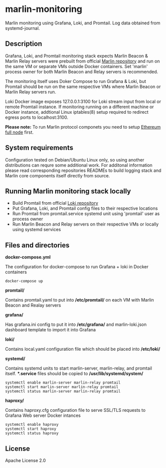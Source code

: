 # marlin-monitoring

Marlin monitoring using Grafana, Loki, and Promtail. Log data obtained from systemd-journal.

## Description

Grafana, Loki, and Promtail monitoring stack expects Marlin Beacon & Marlin Relay servers were prebuilt from official [Marlin repository](https://github.com/marlinprotocol/OpenWeaver) and run on the same VM or separate VMs outside Docker containers. Set 'marlin' process owner for both Marlin Beacon and Relay servers is recommended.

The monitoring itself uses Doker Compose to run Grafana & Loki, but Promtail should be run on the same respective VMs where Marlin Beacon or Marlin Relay servers run. 

Loki Docker image exposes 127.0.0.1:3100 for Loki stream input from local or remote Promtail instance. If monitoring running on a different machine or Docker instance, addtional Linux iptables(8) setup required to redirect egress ports to localhost:3100.

__Please note:__ To run Marlin protocol componets you need to setup [Ethereum full node](https://github.com/ethereum/go-ethereum) first.

## System requirements

Configuration tested on Debian/Ubuntu Linux only, so using another distributions can requre some additional work.
For additonal information please read corresponding repositories READMEs to build logging stack and Marlin core components itself directly from source. 

## Running Marlin monitoring stack locally

* Build Promtail from official [Loki repository](https://github.com/grafana/loki)
* Put Grafana, Loki, and Promtail config files to their respective locations
* Run Promtail from promtail.service systemd unit using 'promtail' user as process owner
* Run Marlin Beacon and Relay servers on their respective VMs or locally using systemd services

## Files and directories

__docker-compose.yml__

The configuration for docker-compose to run Grafana + loki in Docker containers

```shell
docker-compose up
```

__promtail/__

Contains promtail.yaml to put into __/etc/promtail/__ on each VM with Marlin Beacon and Realay servers

__grafana/__

Has grafana.ini config to put it into __/etc/grafana/__
and marlin-loki.json dashboard template to import it into Grafana

__loki/__

Contains local.yaml configuration file which should be placed into __/etc/loki/__

__systemd/__

Contains systemd units to start marlin-server, marlin-relay, and promtail itself. __*.service__ files should be copied to __/usr/lib/systemd/system/__

```shell
systemctl enable marlin-server marlin-relay promtail
systemctl start marlin-server marlin-relay promtail
systemctl status marlin-server marlin-relay promtail
```

__haproxy/__

Contains haproxy.cfg configuration file to serve SSL/TLS requests to Grafana Web server Docker intances

```shell
systemctl enable haproxy
systemctl start haproxy
systemctl status haproxy
```

## License

Apache License 2.0
